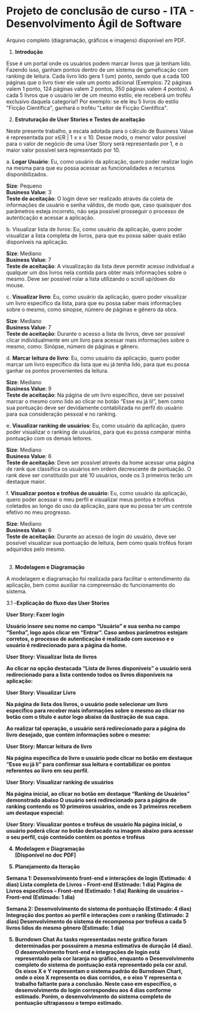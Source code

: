 # Projeto de conclusão de curso - ITA - Desenvolvimento Ágil de Software

Arquivo completo (diagramação, gráficos e imagens) disponível em PDF.

1.  <b>Introdução</b>


Esse é um portal onde os usuários podem marcar livros que já tenham lido. Fazendo isso, ganham pontos dentro de um sistema de gameficação com ranking de leitura.
Cada livro lido gera 1 (um) ponto, sendo que a cada 100 páginas que o livro tiver ele vale um ponto adicional (Exemplos: 72 páginas valem 1 ponto, 124 páginas valem 2 pontos, 350 páginas valem 4 pontos).
A cada 5 livros que o usuário ler de um mesmo estilo, ele receberá um troféu exclusivo daquela categoria!! Por exemplo: se ele leu 5 livros do estilo "Ficção Científica", ganhará o troféu "Leitor de Ficção Científica".

2.  <b>Estruturação de User Stories e Testes de aceitação</b>

Neste presente trabalho, a escala adotada para o cálculo de Business Value é representada por x∈R | 1 ≤ x ≤ 10. Desse modo, o menor valor possível para o valor de negócio de uma User Story será representado por 1, e o maior valor possível será representado por 10.

a.  <b>Logar Usuário</b>: Eu, como usuário da aplicação, quero poder realizar login na mesma para que eu possa acessar as funcionalidades e recursos disponibilizados.

<b>Size</b>: Pequeno <br>
<b>Business Value</b>: 3 <br>
<b>Teste de aceitação</b>: O login deve ser realizado através da coleta de informações de usuário e senha válidos, de modo que, caso quaisquer dos parâmetros esteja incorreto, não seja possível prosseguir o processo de autenticação e acessar a aplicação. <br>

b.  Visualizar lista de livros: Eu, como usuário da aplicação, quero poder visualizar a lista completa de livros, para que eu possa saber quais estão disponíveis na aplicação.

<b>Size</b>: Mediano <br>
<b>Business Value</b>: 7 <br>
<b>Teste de aceitação</b>: A visualização da lista deve permitir acesso individual a qualquer um dos livros nela contida para obter mais informações sobre o mesmo. Deve ser possível rolar a lista utilizando o scroll up/down do mouse. <br>

c.  <b>Visualizar livro</b>: Eu, como usuário da aplicação, quero poder visualizar um livro específico da lista, para que eu possa saber mais informações sobre o mesmo, como sinopse, número de páginas e gênero da obra.

<b>Size</b>: Mediano <br>
<b>Business Value</b>: 7 <br>
<b>Teste de aceitação</b>: Durante o acesso a lista de livros, deve ser possível clicar individualmente em um livro para acessar mais informações sobre o mesmo, como: Sinópse, número de páginas e gênero. <br>

d.  <b>Marcar leitura de livro</b>: Eu, como usuário da aplicação, quero poder marcar um livro específico da lista que eu já tenha lido, para que eu possa ganhar os pontos provenientes da leitura.

<b>Size</b>: Mediano <br>
<b>Business Value</b>: 9 <br>
<b>Teste de aceitação</b>: Na página de um livro específico, deve ser possível marcar o mesmo como lido ao clicar no botão “Esse eu já li!”, bem como sua pontuação deve ser devidamente contabilizada no perfil do usuário para sua consideração pessoal e no ranking.<br>

e.  <b>Visualizar ranking de usuários</b>: Eu, como usuário da aplicação, quero poder visualizar o ranking de usuários, para que eu possa comparar minha pontuação com os demais leitores.

<b>Size</b>: Mediano <br>
<b>Business Value</b>: 6 <br>
<b>Teste de aceitação</b>: Deve ser possível através da home acessar uma página de rank que classifica os usuários em ordem decrescente de pontuação. O rank deve ser constituído por até 10 usuários, onde os 3 primeiros terão um destaque maior. <br>

f.  <b>Visualizar pontos e troféus de usuário</b>: Eu, como usuário da aplicação, quero poder acessar o meu perfil e visualizar meus pontos e troféus coletados ao longo do uso da aplicação, para que eu possa ter um controle efetivo no meu progresso.

<b>Size</b>: Mediano <br>
<b>Business Value</b>: 6 <br>
<b>Teste de aceitação</b>: Durante ao acesso de login do usuário, deve ser possível visualizar sua pontuação de leitura, bem como quais troféus foram adquiridos pelo mesmo. <br> <br>


3.  <b>Modelagem e Diagramação</b>

A modelagem e diagramação foi realizada para facilitar o entendimento da aplicação, bem como auxiliar na compreensão do funcionamento do sistema. 

3.1 –<b>Explicação do fluxo das User Stories<b>

<b>User Story: Fazer login</b>


Usuário insere seu nome no campo “Usuário” e sua senha no campo “Senha”, logo após clicar em “Entrar”. Caso ambos parâmetros estejam corretos, o processo de autenticação é realizado com sucesso e o usuário é redirecionado para a página da home.


<b>User Story: Visualizar lista de livros</b>

Ao clicar na opção destacada “Lista de livros disponíveis” o usuário será redirecionado para a lista contendo todos os livros disponíveis na aplicação:


<b>User Story: Visualizar Livro</b>

Na página de lista dos livros, o usuário pode selecionar um livro específico para receber mais informações sobre o mesmo ao clicar no botão com o título e autor logo abaixo da ilustração de sua capa.

Ao realizar tal operação, o usuário será redirecionado para a página do livro desejado, que contém informações sobre o mesmo:



<b>User Story: Marcar leitura de livro</b>
 
Na página específica do livro o usuário pode clicar no botão em destaque “Esse eu já li” para confirmar sua leitura e contabilizar os pontos referentes ao livro em seu perfil.



<b>User Story: Visualizar ranking de usuários</b>

Na página inicial, ao clicar no botão em destaque “Ranking de Usuários” demonstrado abaixo 
O usuário será redirecionado para a página de ranking contendo os 10 primeiros usuários, onde os 3 primeiros recebem um destaque especial:

<b>User Story: Visualizar pontos e troféus de usuário</b>
Na página inicial, o usuário poderá clicar no botão destacado na imagem abaixo para acessar o seu perfil, cujo conteúdo contém os pontos e troféus

4. <b>Modelagem e Diagramação</b><br>
<b>[Disponível no doc PDF]</b>

5.  <b>Planejamento da Iteração</b>

<b>Semana 1</b>:
Desenvolvimento front-end e interações de login (Estimado: 4 dias)
Lista completa de Livros – Front-end (Estimado: 1 dia)
Página de Livros específicos – Front-end (Estimado: 1 dia)
Ranking de usuários – Front-end (Estimado: 1 dia)

<b>Semana 2</b>:
Desenvolvimento do sistema de pontuação (Estimado: 4 dias)
Integração dos pontos ao perfil e interações com o ranking (Estimado: 2 dias)
Desenvolvimento do sistema de recompensa por troféus a cada 5 livros lidos do mesmo gênero (Estimado: 1 dia)

5.  <b>Burndown Chat</b>
As tasks representadas neste gráfico foram determinadas por possuírem a mesma estimativa de duração (4 dias). O desenvolvimento front-end e integrações de login está representado pela cor laranja no gráfico, enquanto o Desenvolvimento completo do sistema de pontuação está representado pela cor azul. Os eixos X e Y representam o sistema padrão do Burndown Chart, onde o eixo X representa os dias corridos, e o eixo Y representa o trabalho faltante para a conclusão. Neste caso em específico, o desenvolvimento do login correspondeu aos 4 dias conforme estimado. Porém, o desenvolvimento do sistema completo de pontuação ultrapassou o tempo estimado.
 
